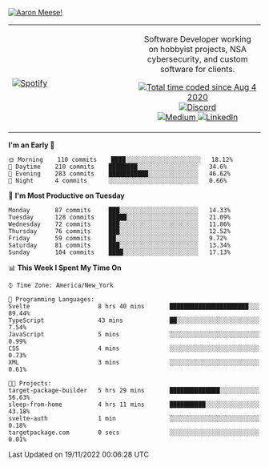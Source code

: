 [![Aaron Meese!](https://user-images.githubusercontent.com/17814535/88975338-a2aabf00-d27f-11ea-963f-8a19608716b4.png)](https://github.com/ajmeese7/readme-ascii "README ASCII")

<!-- Modified from project here: https://github.com/novatorem/novatorem -->
<table width="100%">
  <tr>
  <td width="50%">

&nbsp; <br> [![Spotify](https://ajmeese7.vercel.app/api/spotify)](https://open.spotify.com/user/ajmeese)

  </td>
  <td width="50%">
    <p align="center">
    Software Developer working on hobbyist projects, NSA cybersecurity, and custom software for clients.
    </p>
    <p align="center">
      <a href="https://wakatime.com/@f726891d-3b02-46cd-9b60-e8c59f9e2b14">
        <img src="https://wakatime.com/badge/user/f726891d-3b02-46cd-9b60-e8c59f9e2b14.svg" alt="Total time coded since Aug 4 2020" title="WakaTime" />
      </a>
      <a href="http://link.aaronmeese.com/discord">
        <img src="https://img.shields.io/badge/discord-ajmeese7%234835-369?style=flat-square&logo=discord&logoColor=white&color=purple" alt="Discord" title="Discord">
      </a>
      <br />
      <a href="https://link.aaronmeese.com/medium">
        <img src="https://img.shields.io/badge/medium-ajmeese7-1DB954?style=flat-square&logo=medium&logoColor=white" alt="Medium" title="Medium">
      </a>
      <a href="https://link.aaronmeese.com/linkedin">
        <img src="https://img.shields.io/badge/linkedIn-aaronmeese-1DB954?style=flat-square&logo=linkedin&logoColor=white&color=blue" alt="LinkedIn" title="LinkedIn">
      </a>
    </p>
  </td>

</table>

[//]: <> (The `&nbsp;` is to have Aphelion take up more space)

<!--START_SECTION:waka-->
**I'm an Early 🐤** 

```text
🌞 Morning    110 commits    ████░░░░░░░░░░░░░░░░░░░░░   18.12% 
🌆 Daytime    210 commits    ████████░░░░░░░░░░░░░░░░░   34.6% 
🌃 Evening    283 commits    ███████████░░░░░░░░░░░░░░   46.62% 
🌙 Night      4 commits      ░░░░░░░░░░░░░░░░░░░░░░░░░   0.66%

```
📅 **I'm Most Productive on Tuesday** 

```text
Monday       87 commits     ███░░░░░░░░░░░░░░░░░░░░░░   14.33% 
Tuesday      128 commits    █████░░░░░░░░░░░░░░░░░░░░   21.09% 
Wednesday    72 commits     ███░░░░░░░░░░░░░░░░░░░░░░   11.86% 
Thursday     76 commits     ███░░░░░░░░░░░░░░░░░░░░░░   12.52% 
Friday       59 commits     ██░░░░░░░░░░░░░░░░░░░░░░░   9.72% 
Saturday     81 commits     ███░░░░░░░░░░░░░░░░░░░░░░   13.34% 
Sunday       104 commits    ████░░░░░░░░░░░░░░░░░░░░░   17.13%

```


📊 **This Week I Spent My Time On** 

```text
⌚︎ Time Zone: America/New_York

💬 Programming Languages: 
Svelte                   8 hrs 40 mins       ██████████████████████░░░   89.44% 
TypeScript               43 mins             ██░░░░░░░░░░░░░░░░░░░░░░░   7.54% 
JavaScript               5 mins              ░░░░░░░░░░░░░░░░░░░░░░░░░   0.99% 
CSS                      4 mins              ░░░░░░░░░░░░░░░░░░░░░░░░░   0.73% 
XML                      3 mins              ░░░░░░░░░░░░░░░░░░░░░░░░░   0.61%

🐱‍💻 Projects: 
target-package-builder   5 hrs 29 mins       ██████████████░░░░░░░░░░░   56.63% 
sleep-from-home          4 hrs 11 mins       ██████████░░░░░░░░░░░░░░░   43.18% 
svelte-auth              1 min               ░░░░░░░░░░░░░░░░░░░░░░░░░   0.18% 
targetpackage.com        0 secs              ░░░░░░░░░░░░░░░░░░░░░░░░░   0.01%

```


 Last Updated on 19/11/2022 00:06:28 UTC
<!--END_SECTION:waka-->

